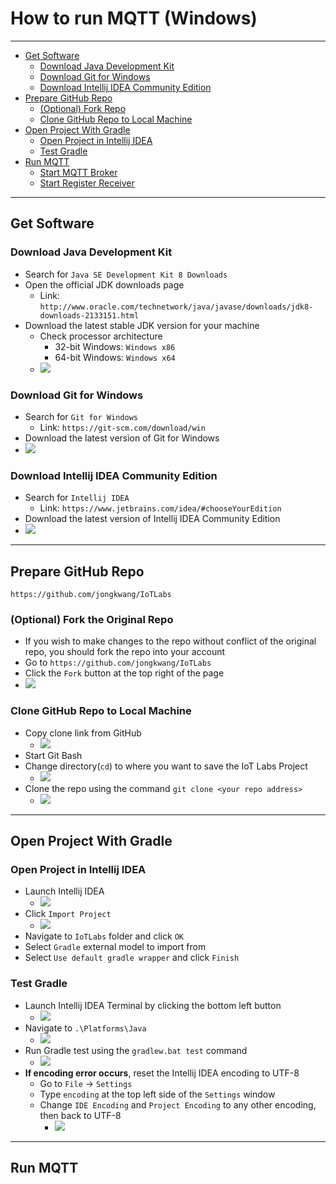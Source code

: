 # How to run MQTT (Windows)

----

- [Get Software](#get-software)
    - [Download Java Development Kit](#download-jdk)
    - [Download Git for Windows](#download-git)
    - [Download Intellij IDEA Community Edition](#download-intellij)
- [Prepare GitHub Repo](#prepare-github-repo)
    - [(Optional) Fork Repo](#fork)
    - [Clone GitHub Repo to Local Machine](#clone)
- [Open Project With Gradle](#open-project)
    - [Open Project in Intellij IDEA](#open-in-intellij)
    - [Test Gradle](#test-gradle)
- [Run MQTT](#run-mqtt)
    - [Start MQTT Broker](#)
    - [Start Register Receiver](#)

----

## <a name="get-software">Get Software

### <a name="download-jdk">Download Java Development Kit
- Search for `Java SE Development Kit 8 Downloads`
- Open the official JDK downloads page
    - Link: `http://www.oracle.com/technetwork/java/javase/downloads/jdk8-downloads-2133151.html`
- Download the latest stable JDK version for your machine
    - Check processor architecture
        - 32-bit Windows: `Windows x86`
        - 64-bit Windows: `Windows x64`
    - <img src="https://raw.githubusercontent.com/mjkim610/IoTLabs/master/assets/img/mqtt_tutorial_mjkim610/jdk.png">

### <a name="download-git">Download Git for Windows
- Search for `Git for Windows`
    - Link: `https://git-scm.com/download/win`
- Download the latest version of Git for Windows
- <img src="https://raw.githubusercontent.com/mjkim610/IoTLabs/master/assets/img/mqtt_tutorial_mjkim610/git.png">

### <a name="download-intellij">Download Intellij IDEA Community Edition
- Search for `Intellij IDEA`
    - Link: `https://www.jetbrains.com/idea/#chooseYourEdition`
- Download the latest version of Intellij IDEA Community Edition
- <img src="https://raw.githubusercontent.com/mjkim610/IoTLabs/master/assets/img/mqtt_tutorial_mjkim610/intellij.png">

----

## <a name="prepare-github-repo">Prepare GitHub Repo
`https://github.com/jongkwang/IoTLabs`

### <a name="fork">(Optional) Fork the Original Repo
- If you wish to make changes to the repo without conflict of the original repo, you should fork the repo into your account
- Go to `https://github.com/jongkwang/IoTLabs`
- Click the `Fork` button at the top right of the page
- <img src="https://raw.githubusercontent.com/mjkim610/IoTLabs/master/assets/img/mqtt_tutorial_mjkim610/fork.png">

### <a name="clone">Clone GitHub Repo to Local Machine
- Copy clone link from GitHub
    - <img src="https://raw.githubusercontent.com/mjkim610/IoTLabs/master/assets/img/mqtt_tutorial_mjkim610/github_get_link.png">
- Start Git Bash
- Change directory(`cd`) to where you want to save the IoT Labs Project
    - <img src="https://raw.githubusercontent.com/mjkim610/IoTLabs/master/assets/img/mqtt_tutorial_mjkim610/git_bash_cd.png">
- Clone the repo using the command `git clone <your repo address>`
    - <img src="https://raw.githubusercontent.com/mjkim610/IoTLabs/master/assets/img/mqtt_tutorial_mjkim610/git_bash_clone.png">

----

## <a name="open-project">Open Project With Gradle

### <a name="open-in-intellij">Open Project in Intellij IDEA
- Launch Intellij IDEA
    - <img src="https://raw.githubusercontent.com/mjkim610/IoTLabs/master/assets/img/mqtt_tutorial_mjkim610/intellij-splash.png">
- Click `Import Project`
    - <img src="https://raw.githubusercontent.com/mjkim610/IoTLabs/master/assets/img/mqtt_tutorial_mjkim610/intellij-import.png">
- Navigate to `IoTLabs` folder and click `OK`
- Select `Gradle` external model to import from
- Select `Use default gradle wrapper` and click `Finish`

### <a name="test-gradle">Test Gradle
- Launch Intellij IDEA Terminal by clicking the bottom left button
    - <img src="https://raw.githubusercontent.com/mjkim610/IoTLabs/master/assets/img/mqtt_tutorial_mjkim610/intellij-terminal.png">
- Navigate to `.\Platforms\Java`
    - <img src="https://raw.githubusercontent.com/mjkim610/IoTLabs/master/assets/img/mqtt_tutorial_mjkim610/intellij-navigate.png">
- Run Gradle test using the `gradlew.bat test` command
    - <img src="https://raw.githubusercontent.com/mjkim610/IoTLabs/master/assets/img/mqtt_tutorial_mjkim610/intellij-test.png">
- **If encoding error occurs**, reset the Intellij IDEA encoding to UTF-8
    - Go to `File` -> `Settings`
    - Type `encoding` at the top left side of the `Settings` window
    - Change `IDE Encoding` and `Project Encoding` to any other encoding, then back to UTF-8
        - <img src="https://raw.githubusercontent.com/mjkim610/IoTLabs/master/assets/img/mqtt_tutorial_mjkim610/intellij-encoding.png">

----

## <a name="run-mqtt">Run MQTT
